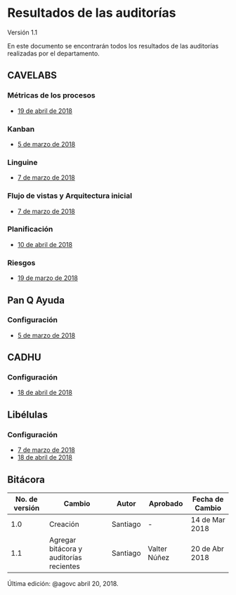 # Resultados de las auditorías
Versión 1.1

En este documento se encontrarán todos los resultados de las auditorías realizadas por el departamento.

## CAVELABS
### Métricas de los procesos
* [19 de abril de 2018](https://github.com/CaveLabs-1/Wiki/blob/master/Auditorias/Auditori%CC%81a%20Me%CC%81tricas%20-%20Sheet1.csv)

### Kanban
* [5 de marzo de 2018](https://github.com/CaveLabs-1/Wiki/blob/master/Auditorias/Auditori%CC%81a%20Kanban%205%20de%20marzo.csv)

### Linguine
* [7 de marzo de 2018](https://github.com/CaveLabs-1/Wiki/blob/master/Auditorias/auditoria_linguine.csv)

### Flujo de vistas y Arquitectura inicial
* [7 de marzo de 2018](https://github.com/CaveLabs-1/Wiki/blob/master/Auditorias/Auditoria_Enrie.csv%20-%20auditoria_linguine.csv.csv)

### Planificación
* [10 de abril de 2018](https://github.com/CaveLabs-1/Wiki/blob/master/Auditorias/Auditoria-planificacio%CC%81n-6abril.pdf)

### Riesgos
* [19 de marzo de 2018](https://github.com/CaveLabs-1/Wiki/blob/master/Auditorias/Auditor%C3%ADa%20de%20Riesgos.csv)

## Pan Q Ayuda
### Configuración
* [5 de marzo de 2018](https://github.com/CaveLabs-1/Wiki/blob/master/Auditorias/Auditori%CC%81a%20Configuracio%CC%81n%20Pan%20Q'Ayuda%205%20de%20marzo.1.csv)

## CADHU
### Configuración
* [18 de abril de 2018](https://github.com/CaveLabs-1/Wiki/blob/master/Auditorias/Auditor%C3%ADa%20Configuraci%C3%B3n%20CADHU.csv)

## Libélulas
### Configuración
* [7 de marzo de 2018](https://github.com/CaveLabs-1/Wiki/blob/master/Auditorias/Auditoria_Configuracion_Libelulas.csv)
* [18 de abril de 2018](https://github.com/CaveLabs-1/Wiki/blob/master/Auditorias/Libelulas/Auditoria%20Libelulas%20-%20Sheet1.csv)


## Bitácora
No. de versión | Cambio | Autor | Aprobado | Fecha de Cambio
---------------|--------|-------|----------|-----------------
1.0 | Creación | Santiago | - | 14 de Mar 2018
1.1 | Agregar bitácora y auditorías recientes | Santiago | Valter Núñez | 20 de Abr 2018




Última edición: @agovc abril 20, 2018.
